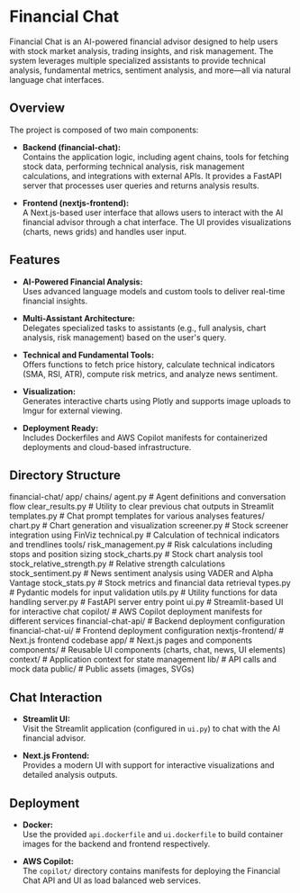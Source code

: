 # Financial Chat

Financial Chat is an AI-powered financial advisor designed to help users with stock market analysis, trading insights, and risk management. The system leverages multiple specialized assistants to provide technical analysis, fundamental metrics, sentiment analysis, and more—all via natural language chat interfaces.

## Overview

The project is composed of two main components:

- **Backend (financial-chat):**  
  Contains the application logic, including agent chains, tools for fetching stock data, performing technical analysis, risk management calculations, and integrations with external APIs. It provides a FastAPI server that processes user queries and returns analysis results.
  
- **Frontend (nextjs-frontend):**  
  A Next.js-based user interface that allows users to interact with the AI financial advisor through a chat interface. The UI provides visualizations (charts, news grids) and handles user input.

## Features

- **AI-Powered Financial Analysis:**  
  Uses advanced language models and custom tools to deliver real-time financial insights.
  
- **Multi-Assistant Architecture:**  
  Delegates specialized tasks to assistants (e.g., full analysis, chart analysis, risk management) based on the user's query.
  
- **Technical and Fundamental Tools:**  
  Offers functions to fetch price history, calculate technical indicators (SMA, RSI, ATR), compute risk metrics, and analyze news sentiment.
  
- **Visualization:**  
  Generates interactive charts using Plotly and supports image uploads to Imgur for external viewing.
  
- **Deployment Ready:**  
  Includes Dockerfiles and AWS Copilot manifests for containerized deployments and cloud-based infrastructure.

## Directory Structure

financial-chat/
  app/
    chains/
      agent.py            # Agent definitions and conversation flow
      clear_results.py    # Utility to clear previous chat outputs in Streamlit
      templates.py        # Chat prompt templates for various analyses
    features/
      chart.py            # Chart generation and visualization
      screener.py         # Stock screener integration using FinViz
      technical.py        # Calculation of technical indicators and trendlines
    tools/
      risk_management.py      # Risk calculations including stops and position sizing
      stock_charts.py         # Stock chart analysis tool
      stock_relative_strength.py  # Relative strength calculations
      stock_sentiment.py      # News sentiment analysis using VADER and Alpha Vantage
      stock_stats.py          # Stock metrics and financial data retrieval
      types.py                # Pydantic models for input validation
      utils.py                # Utility functions for data handling
    server.py            # FastAPI server entry point
    ui.py                # Streamlit-based UI for interactive chat
  copilot/                # AWS Copilot deployment manifests for different services
    financial-chat-api/   # Backend deployment configuration
    financial-chat-ui/    # Frontend deployment configuration
  nextjs-frontend/        # Next.js frontend codebase
    app/                 # Next.js pages and components
    components/          # Reusable UI components (charts, chat, news, UI elements)
    context/             # Application context for state management
    lib/                 # API calls and mock data
    public/              # Public assets (images, SVGs)

## Chat Interaction

- **Streamlit UI:**  
  Visit the Streamlit application (configured in `ui.py`) to chat with the AI financial advisor.

- **Next.js Frontend:**  
  Provides a modern UI with support for interactive visualizations and detailed analysis outputs.

## Deployment

- **Docker:**  
  Use the provided `api.dockerfile` and `ui.dockerfile` to build container images for the backend and frontend respectively.

- **AWS Copilot:**  
  The `copilot/` directory contains manifests for deploying the Financial Chat API and UI as load balanced web services.

